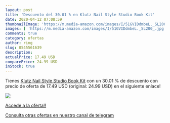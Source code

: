 ```yaml
---
layout: post
title: 'Descuento del 30.01 % en Klutz Nail Style Studio Book Kit'
date: 2020-04-12 07:08:59
thumbnailImage: 'https://m.media-amazon.com/images/I/51GVIDdmbeL._SL200_.jpg'
images: [ 'https://m.media-amazon.com/images/I/51GVIDdmbeL._SL200_.jpg' ]
comments: true
category: ofertas
author: ring
slug: 0545561639
description:
actualPrice: 17.49 USD
comparePrice: 24.99 USD
inStock: true
---
```


Tienes [Klutz Nail Style Studio Book Kit](https://www.amazon.com/dp/0545561639/?tag=redken08-20) con un 30.01 % de descuento con precio de oferta de 17.49 USD (original: 24.99 USD) en el siguiente enlace!

[![](https://m.media-amazon.com/images/I/51GVIDdmbeL._SL200_.jpg)](https://www.amazon.com/dp/0545561639/?tag=redken08-20)

[Accede a la oferta!!](https://www.amazon.com/dp/0545561639/?tag=redken08-20)

[Consulta otras ofertas en nuestro canal de telegram](https://t.me/s/ofertas25)
